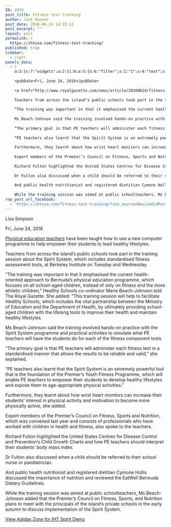 ```yaml
---
ID: 2033
post_title: Fitness test tracking
author: Jack Hoover
post_date: 2016-06-24 14:35:13
post_excerpt: ""
layout: post
permalink: >
  https://ihtusa.com/fitness-test-tracking/
published: true
sidebar:
  - right
panels_data:
  - |
    a:3:{s:7:"widgets";a:2:{i:0;a:5:{s:6:"filter";s:1:"1";s:4:"text";s:2918:"Lisa Simpson
    
    <pubDate>Fri, June 24, 2016</pubDate>
    
    <a href="http://www.royalgazette.com/news/article/20160624/fitness-system-for-students">Physical education teachers</a> have been taught how to use a new computer programme to help empower their students to lead healthy lifestyles.
    
    Teachers from across the island’s public schools took part in the training session about the Spirit System, which includes standardised fitness assessment tools, at Berkeley Institute on Tuesday and Wednesday.
    
    “The training was important in that it emphasised the current health-oriented approach to Bermuda’s physical education programme, which focuses on all school-aged children, instead of only on fitness and the more athletic children,” Healthy Schools co-ordinator Marie Beach-Johnson told The Royal Gazette. She added: “This training session will help to facilitate Healthy Schools, which includes the vital partnership between the Ministry of Education and the Department of Health, by ultimately providing school-aged children with the lifelong tools to improve their health and maintain healthy lifestyles.
    
    Ms Beach-Johnson said the training involved hands-on practice with the Spirit System programme and practical activities to simulate what PE teachers will have the students do for each of the fitness component tests.
    
    “The primary goal is that PE teachers will administer each fitness test in a standardised manner that allows the results to be reliable and valid,” she explained.
    
    “PE teachers also learnt that the Spirit System is an extremely powerful tool that is the foundation of the Premier’s Youth Fitness Programme, which will enable PE teachers to empower their students to develop healthy lifestyles and expose them to age-appropriate physical activities.”
    
    Furthermore, they learnt about how wrist heart monitors can increase their students’ interest in physical activity and motivation to become more physically active, she added.
    
    Expert members of the Premier’s Council on Fitness, Sports and Nutrition, which was convened last year and consists of professionals who have worked with children in health and fitness, also spoke to the teachers.
    
    Richard Fulton highlighted the United States Centres for Disease Control and Prevention’s Child Growth Charts and how PE teachers should interpret their students’ body mass index.
    
    Dr Fulton also discussed when a child should be referred to their school nurse or paediatrician.
    
    And public health nutritionist and registered dietitian Cymone Hollis discussed the importance of nutrition and reviewed the EatWell Bermuda Dietary Guidelines.
    
    While the training session was aimed at public schoolteachers, Ms Beach-Johnson added that the Premier’s Council on Fitness, Sports, and Nutrition plans to meet with the principals of the island’s private schools in the early autumn to discuss implementation of the Spirit System.";s:5:"title";s:0:"";s:4:"type";s:6:"visual";s:11:"panels_info";a:7:{s:5:"class";s:31:"SiteOrigin_Widget_Editor_Widget";s:3:"raw";b:0;s:4:"grid";i:0;s:4:"cell";i:0;s:2:"id";i:0;s:9:"widget_id";s:36:"8969e0c6-7338-44a0-adfa-3668710c60b6";s:5:"style";a:0:{}}}i:1;a:8:{s:4:"text";s:36:"View Adidas Zone for IHT Spirit Demo";s:3:"url";s:22:"http://ihtusa.com/zone";s:11:"button_icon";a:4:{s:13:"icon_selected";s:0:"";s:10:"icon_color";s:7:"#33ccc1";s:4:"icon";i:1992;s:24:"so_field_container_state";s:4:"open";}s:6:"design";a:11:{s:5:"width";b:0;s:10:"width_unit";s:2:"px";s:5:"align";s:6:"center";s:5:"theme";s:4:"atom";s:12:"button_color";b:0;s:10:"text_color";b:0;s:5:"hover";b:1;s:9:"font_size";s:1:"1";s:8:"rounding";s:4:"0.25";s:7:"padding";s:1:"1";s:24:"so_field_container_state";s:6:"closed";}s:10:"attributes";a:4:{s:2:"id";s:0:"";s:5:"title";s:0:"";s:7:"onclick";s:0:"";s:24:"so_field_container_state";s:6:"closed";}s:12:"_sow_form_id";s:13:"576d8b7ea2704";s:11:"panels_info";a:6:{s:5:"class";s:31:"SiteOrigin_Widget_Button_Widget";s:4:"grid";i:0;s:4:"cell";i:0;s:2:"id";i:1;s:9:"widget_id";s:36:"51f82700-8e36-4811-a348-918caafdbf3b";s:5:"style";a:4:{s:27:"background_image_attachment";b:0;s:18:"background_display";s:4:"tile";s:16:"featured_widgets";s:0:"";s:12:"bigger_title";s:0:"";}}s:10:"new_window";b:0;}}s:5:"grids";a:1:{i:0;a:2:{s:5:"cells";i:1;s:5:"style";a:0:{}}}s:10:"grid_cells";a:1:{i:0;a:2:{s:4:"grid";i:0;s:6:"weight";i:1;}}}
rop_post_url_facebook:
  - 'https://ihtusa.com/fitness-test-tracking/?utm_source=ReviveOldPost&utm_medium=social&utm_campaign=ReviveOldPost'
---
```

<p>Lisa Simpson</p>
<pubdate>Fri, June 24, 2016</pubdate>
<p><a href="http://www.royalgazette.com/news/article/20160624/fitness-system-for-students">Physical education teachers</a> have been taught how to use a new computer programme to help empower their students to lead healthy lifestyles.</p>
<p>Teachers from across the island’s public schools took part in the training session about the Spirit System, which includes standardised fitness assessment tools, at Berkeley Institute on Tuesday and Wednesday.</p>
<p>“The training was important in that it emphasised the current health-oriented approach to Bermuda’s physical education programme, which focuses on all school-aged children, instead of only on fitness and the more athletic children,” Healthy Schools co-ordinator Marie Beach-Johnson told The Royal Gazette. She added: “This training session will help to facilitate Healthy Schools, which includes the vital partnership between the Ministry of Education and the Department of Health, by ultimately providing school-aged children with the lifelong tools to improve their health and maintain healthy lifestyles.</p>
<p>Ms Beach-Johnson said the training involved hands-on practice with the Spirit System programme and practical activities to simulate what PE teachers will have the students do for each of the fitness component tests.</p>
<p>“The primary goal is that PE teachers will administer each fitness test in a standardised manner that allows the results to be reliable and valid,” she explained.</p>
<p>“PE teachers also learnt that the Spirit System is an extremely powerful tool that is the foundation of the Premier’s Youth Fitness Programme, which will enable PE teachers to empower their students to develop healthy lifestyles and expose them to age-appropriate physical activities.”</p>
<p>Furthermore, they learnt about how wrist heart monitors can increase their students’ interest in physical activity and motivation to become more physically active, she added.</p>
<p>Expert members of the Premier’s Council on Fitness, Sports and Nutrition, which was convened last year and consists of professionals who have worked with children in health and fitness, also spoke to the teachers.</p>
<p>Richard Fulton highlighted the United States Centres for Disease Control and Prevention’s Child Growth Charts and how PE teachers should interpret their students’ body mass index.</p>
<p>Dr Fulton also discussed when a child should be referred to their school nurse or paediatrician.</p>
<p>And public health nutritionist and registered dietitian Cymone Hollis discussed the importance of nutrition and reviewed the EatWell Bermuda Dietary Guidelines.</p>
<p>While the training session was aimed at public schoolteachers, Ms Beach-Johnson added that the Premier’s Council on Fitness, Sports, and Nutrition plans to meet with the principals of the island’s private schools in the early autumn to discuss implementation of the Spirit System.</p>
<a class="ow-button-hover" href="http://ihtusa.com/zone">
<span>
View Adidas Zone for IHT Spirit Demo		</span>
</a>